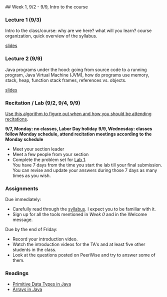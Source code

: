 <div class="week">

<div class="week_heading" markdown="1">
## Week 1, 9/2 - 9/9, Intro to the course
</div>

<div class="column_materials"  markdown="1">

### Lecture 1 (9/3)

Intro to the class/course: why are we here? what will you learn?
course organization, quick overview of the syllabus.

[slides](slides/01-course_intro.html)

### Lecture 2 (9/9)

Java programs under the hood: going from source code to a running program,
Java Virtual Machine (JVM), how do programs use memory, stack, heap,
function stack frames, references vs. objects.

[slides](slides/02-java-memory.html)

### Recitation / Lab (9/2, 9/4, 9/9)

[Use this algorithm to figure out when and how you should be attending recitations](Data_Structures_Recitations_Algorithm.html).

__9/7, Monday: no classes, Labor Day holiday__
__9/9, Wednesday: classes follow Monday schedule, attend recitation meetings according to the Monday schedule__

- Meet your section leader
- Meet a few people from your section
- Complete the problem set for [Lab 1](labs/lab1.html). <br>
You have 7 days from the time you start the lab till your final submission. You can revise and update
your answers during those 7 days as many times as you wish.


</div>

<div class="column_assign"  markdown="1">

### Assignments

Due immediately:
- Carefully read through the [syllabus](syllabus.html). I expect you to be familiar with it.
- Sign up for all the tools mentioned in _Week 0_ and in the Welcome message.

Due by the end of Friday:
- Record your introduction video.
- Watch the introduction videos for the TA's and at least five other students in the class.
- Look at the questions posted on PeerWise and try to answer some of them.

### Readings

- [Primitive Data Types in Java](https://docs.oracle.com/javase/tutorial/java/nutsandbolts/datatypes.html)
- [Arrays in Java](https://docs.oracle.com/javase/tutorial/java/nutsandbolts/arrays.html)

</div>
</div>

